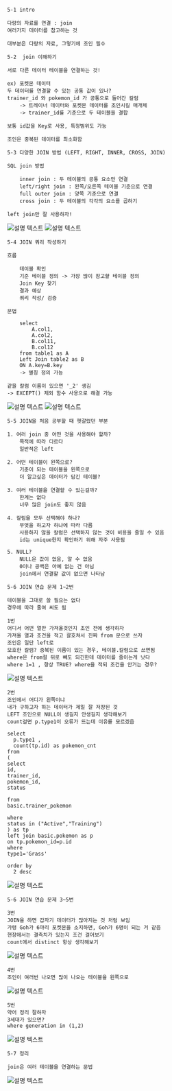 ```
5-1 intro

다량의 자료를 연결 : join
여러가지 데이터를 참고하는 것

대부분은 다량의 자료, 그렇기에 조인 필수
```
```
5-2  join 이해하기

서로 다른 데이터 테이블을 연결하는 것!

ex) 포켓몬 데이터
두 데이터를 연결할 수 있는 공통 값이 있나?
trainer_id 와 pokemon_id 가 공통으로 들어간 칼럼
    -> 트레이너 데이터와 포켓몬 데이터를 조인시킬 매개체
    -> trainer_id를 기준으로 두 테이블을 결합

보통 id값을 Key로 사용, 특정범위도 가능

조인은 중복된 데이터를 최소화함
```
```
5-3 다양한 JOIN 방법 (LEFT, RIGHT, INNER, CROSS, JOIN)

SQL join 방법

    inner join : 두 테이블의 공통 요소만 연결
    left/right join : 왼쪽/오른쪽 테이블 기준으로 연결
    full outer join : 양쪽 기준으로 연결
    cross join : 두 테이블의 각각의 요소를 곱하기

left join만 잘 사용하자!

```
![설명 텍스트](./img/11100251.png)
![설명 텍스트](./img/11100252.png)
```
5-4 JOIN 쿼리 작성하기

흐름

    테이블 확인
    기준 테이블 정의 -> 가장 많이 참고할 테이블 정의
    Join Key 찾기
    결과 예상
    쿼리 작성/ 검증

문법

    select
        A.col1,
        A.col2,
        B.col11,
        B.col12
    from table1 as A
    Left Join table2 as B
    ON A.key=B.key
    -> 별칭 정의 가능

같을 칼럼 이름이 있으면 '_2' 생김
-> EXCEPT() 제외 함수 사용으로 해결 가능
```
![설명 텍스트](./img/11100259.png)
![설명 텍스트](./img/11100304.png)
```
5-5 JOIN을 처음 공부할 때 헷갈렸던 부분

1. 여러 join 중 어떤 것을 사용해야 할까?
    목적에 따라 다르다
    일반적은 left

2. 어떤 테이블이 왼쪽으로?
    기준이 되는 테이블을 왼쪽으로
    더 알고싶은 데이터가 담긴 테이블?

3. 여러 테이블을 연결할 수 있는걸까?
    한계는 없다
    너무 많은 join도 좋지 않음

4. 칼럼을 모두 선택해야 하나?
    무엇을 하고자 하냐에 따라 다름
    사용하지 않을 칼럼은 선택하지 않는 것이 비용을 줄일 수 있음
    id는 unique한지 확인하기 위해 자주 사용됨

5. NULL?
    NULL은 값이 없음, 알 수 없음
    0이나 공백은 아예 없는 건 아님
    join에서 연결할 값이 없으면 나타남
```
```
5-6 JOIN 연습 문제 1~2번

테이블을 그대로 쓸 필요는 없다
경우에 따라 줄여 써도 됨
```
```
1번
어디서 어떤 열만 가져올것인지 조인 전에 생각하자
가져올 열과 조건을 적고 괄호쳐서 진짜 from 문으로 쓰자
조인은 일단 left로
모호한 칼럼? 중복된 이름이 있는 경우, 테이블.칼럼으로 쓰면됨
where은 from절 뒤로 빼도 되긴한데 데이터를 줄이는게 낫다
where 1=1 , 항상 TRUE? where을 적되 조건을 안거는 경우?
```
![설명 텍스트](./img/11142204.png)
```
2번
조인에서 어디가 왼쪽이냐
내가 구하고자 하는 데이터가 제일 잘 저장된 것
LEFT 조인으로 NULL이 생길지 안생길지 생각해보기
count걸면 p.type1이 오류가 뜨는데 이유를 모르겠음

select
  p.type1 ,
  count(tp.id) as pokemon_cnt
from
(
select
id,
trainer_id,
pokemon_id,
status

from
basic.trainer_pokemon

where
status in ("Active","Training")
) as tp
left join basic.pokemon as p
on tp.pokemon_id=p.id
where
type1='Grass'

order by
  2 desc

```
![설명 텍스트](./img/11142220.png)
```
5-6 JOIN 연습 문제 3~5번

3번
JOIN을 하면 갑자기 데이터가 많아지는 것 처럼 보임
가령 Goh가 6마리 포켓몬을 소지하면, Goh가 6명이 되는 거 같음
현장에서는 결측치가 있는지 조건 걸어보기
count에서 distinct 항상 생각해보기
```
![설명 텍스트](./img/11142238.png)
```
4번
조인이 여러번 나오면 많이 나오는 테이블을 왼쪽으로
```
![설명 텍스트](./img/11142251.png)
```
5번
약어 정리 잘하자
3세대가 있으면?
where generation in (1,2)
```
![설명 텍스트](./img/11142302.png)
```
5-7 정리

join은 여러 테이블을 연결하는 문법
```
![설명 텍스트](./img/202411100320.png)